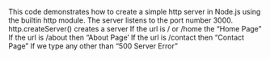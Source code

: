 This code demonstrates  how to create a simple http server in Node.js using the builtin http module.
The server listens to the port number 3000.
http.createServer() creates a server
If the url is / or /home the “Home Page”
If the url is /about then “About Page’
If the url is /contact then “Contact Page”
If we type any other than “500 Server Error”

